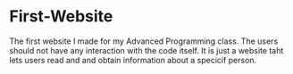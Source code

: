 # First-Website
The first website I made for my Advanced Programming class.
The users should not have any interaction with the code itself.
It is just a website taht lets users read and and obtain information about a specicif person.
